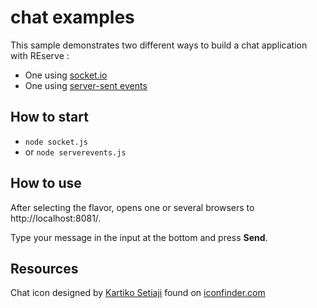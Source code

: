 # chat examples

This sample demonstrates two different ways to build a chat application with REserve :
* One using [socket.io](https://socket.io/)
* One using [server-sent events](https://developer.mozilla.org/en-US/docs/Web/API/Server-sent_events)

## How to start

* `node socket.js`
* or `node serverevents.js`

## How to use

After selecting the flavor, opens one or several browsers to http://localhost:8081/.

Type your message in the input at the bottom and press **Send**.

## Resources

Chat icon designed by [Kartiko Setiaji](https://www.iconfinder.com/artiko) found on [iconfinder.com](https://www.iconfinder.com/icons/3741747/bussiness_chat_ecommerce_marketplace_onlinestore_store_icon)